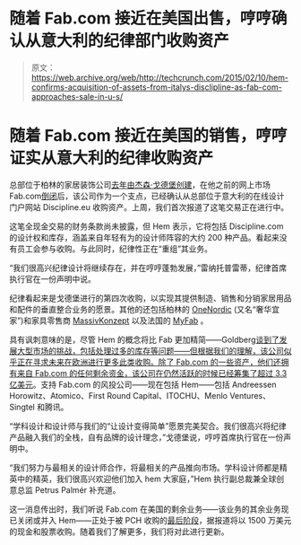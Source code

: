 # 随着 Fab.com 接近在美国出售，哼哼确认从意大利的纪律部门收购资产

> 原文：<https://web.archive.org/web/http://techcrunch.com/2015/02/10/hem-confirms-acquisition-of-assets-from-italys-disclipline-as-fab-com-approaches-sale-in-u-s/>

# 随着 Fab.com 接近在美国的销售，哼哼证实从意大利的纪律收购资产

总部位于柏林的家居装饰公司[去年由杰森·戈德堡创建](https://web.archive.org/web/20230128105020/https://techcrunch.com/2014/07/04/on-the-hunt-for-better-margins-fab-debuts-hem-a-new-furnishings-and-design-brand/)，在他之前的网上市场 Fab.com[倒闭](https://web.archive.org/web/20230128105020/http://uk.businessinsider.com/how-billion-dollar-startup-fab-died-2015-2?r=US)后，该公司作为一个支点，已经确认从总部位于意大利的在线设计门户网站 Discipline.eu 收购资产。上周，我们首次报道了这笔交易正在进行中。

这笔全现金交易的财务条款尚未披露，但 Hem 表示，它将包括 Discipline.com 的设计权和库存，涵盖来自年轻有为的设计师阵容的大约 200 种产品。看起来没有员工会参与收购。与此同时，纪律性正在“重组”其业务。

“我们很高兴纪律设计将继续存在，并在哼哼蓬勃发展，”雷纳托普雷蒂，纪律首席执行官在一份声明中说。

纪律看起来是戈德堡进行的第四次收购，以实现其提供制造、销售和分销家居用品和配件的垂直整合业务的愿景。其他的还包括柏林的 [OneNordic](https://web.archive.org/web/20230128105020/https://techcrunch.com/2014/06/18/fab-is-buying-one-nordic-furniture-to-ramp-up-in-original-products/) (又名“奢华宜家”)和家具零售商 [MassivKonzept](https://web.archive.org/web/20230128105020/https://techcrunch.com/2013/04/30/on-track-for-300m-in-2013-sales-fab-pivots-again-buys-custom-furniture-shop-massivkonzept-and-opens-retail-storefront/) 以及法国的 [MyFab](https://web.archive.org/web/20230128105020/https://techcrunch.com/2013/10/28/fab-growing-again-in-europe-buys-assets-from-myfab-to-expand-in-france/) 。

具有讽刺意味的是，尽管 Hem 的概念将比 Fab 更加精简——Goldberg[谈到了发展大型市场的挑战，包括处理过多的库存等问题——但根据我们的理解，该公司似乎正在寻求未来在欧洲进行更多此类收购。除了 Fab.com 的一些资产，他们还拥有来自 Fab.com 的任何剩余资金，该公司在仍然活跃的时候已经筹集了](https://web.archive.org/web/20230128105020/https://techcrunch.com/2014/10/20/fab-hem/)[超过 3.3 亿美元](https://web.archive.org/web/20230128105020/https://www.crunchbase.com/organization/fab-com)。支持 Fab.com 的风投公司——现在包括 Hem——包括 Andreessen Horowitz、Atomico、First Round Capital、ITOCHU、Menlo Ventures、Singtel 和腾讯。

“学科设计和设计师与我们的“让设计变得简单”愿景完美契合。我们很高兴将纪律产品融入我们的全栈，自有品牌的设计理念，”戈德堡说，哼哼首席执行官在一份声明中。

“我们努力与最相关的设计师合作，将最相关的产品推向市场。学科设计师都是精英中的精英，我们很高兴欢迎他们加入 hem 大家庭，”Hem 执行副总裁兼全球创意总监 Petrus Palmér 补充道。

这一消息传出时，我们听说 Fab.com 在美国的剩余业务——该业务的其余业务现已关闭或并入 Hem——正处于被 PCH 收购的[最后阶段](https://web.archive.org/web/20230128105020/http://recode.net/2015/02/06/fab-coms-fire-sale-should-close-this-month/)，据报道将以 1500 万美元的现金和股票收购。随着我们了解更多，我们将对此进行更新。